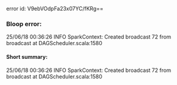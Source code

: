 error id: V9ebVOdpFa23x07YC/fKRg==
### Bloop error:

25/06/18 00:36:26 INFO SparkContext: Created broadcast 72 from broadcast at DAGScheduler.scala:1580
#### Short summary: 

25/06/18 00:36:26 INFO SparkContext: Created broadcast 72 from broadcast at DAGScheduler.scala:1580